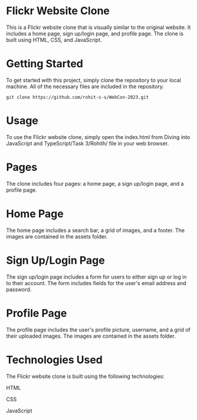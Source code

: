 # **Flickr Website Clone**
This is a Flickr website clone that is visually similar to the original website. It includes a home page, sign up/login page, and profile page. The clone is built using HTML, CSS, and JavaScript.

# Getting Started

To get started with this project, simply clone the repository to your local machine. All of the necessary files are included in the repository.


    git clone https://github.com/rohit-s-s/WebCon-2023.git
# Usage
To use the Flickr website clone, simply open the index.html from Diving into JavaScript and TypeScript/Task 3/Rohith/ file in your web browser.

# Pages

The clone includes four pages: a home page, a sign up/login page, and a profile page.

# Home Page
The home page includes a search bar, a grid of images, and a footer. The images are contained in the assets folder.

# Sign Up/Login Page
The sign up/login page includes a form for users to either sign up or log in to their account. The form includes fields for the user's email address and password.

# Profile Page
The profile page includes the user's profile picture, username, and a grid of their uploaded images. The images are contained in the assets folder.

# Technologies Used
The Flickr website clone is built using the following technologies:

HTML

CSS

JavaScript

